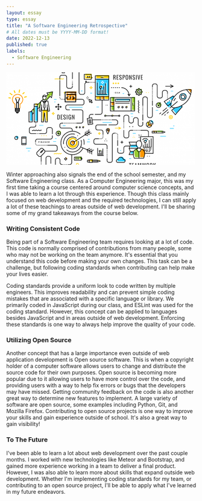 ```yaml
---
layout: essay
type: essay
title: "A Software Engineering Retrospective"
# All dates must be YYYY-MM-DD format!
date: 2022-12-13
published: true
labels:
  - Software Engineering
---
```


<img width="500px" class="rounded float-start pe-4" src="../img/software-engineering/sft-eng.png">

Winter approaching also signals the end of the school semester, and my Software Engineering class. As a Computer Engineering major, this was my first time taking a course centered around computer science concepts, and I was able to learn a lot through this experience. Though this class mainly focused on web development and the required technologies, I can still apply a lot of these teachings to areas outside of web development. I'll be sharing some of my grand takeaways from the course below.

### Writing Consistent Code

Being part of a Software Engineering team requires looking at a lot of code. This code is normally comprised of contributions from many people, some who may not be working on the team anymore. It's essential that you understand this code before making your own changes. This task can be a challenge, but following coding standards when contributing can help make your lives easier. 

Coding standards provide a uniform look to code written by multiple engineers. This improves readability and can prevent simple coding mistakes that are associated with a specific language or library. We primarily coded in JavaScript during our class, and ESLint was used for the coding standard. However, this concept can be applied to languages besides JavaScript and in areas outside of web development. Enforcing these standards is one way to always help improve the quality of your code.

### Utilizing Open Source

Another concept that has a large importance even outside of web application development is Open source software. This is when a copyright holder of a computer software allows users to change and distribute the source code for their own purposes. Open source is becoming more popular due to it allowing users to have more control over the code, and providing users with a way to help fix errors or bugs that the developers may have missed. Getting community feedback on the code is also another great way to determine new features to implement. A large variety of software are open source, some examples including Python, Git, and Mozilla Firefox. Contributing to open source projects is one way to improve your skills and gain experience outside of school. It's also a great way to gain visibility!

### To The Future

I've been able to learn a lot about web development over the past couple months. I worked with new technologies like Meteor and Bootstrap, and gained more experience working in a team to deliver a final product. However, I was also able to learn more about skills that expand outside web development. Whether I'm implementing coding standards for my team, or contributing to an open source project, I'll be able to apply what I've learned in my future endeavors.